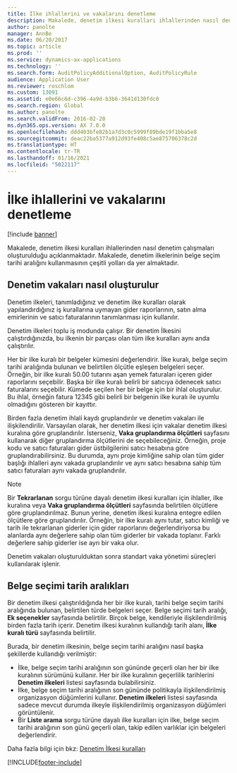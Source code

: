 ```yaml
---
title: İlke ihlallerini ve vakalarını denetleme
description: Makalede, denetim ilkesi kuralları ihlallerinden nasıl denetim çalışmaları oluşturulduğu açıklanmaktadır. Makalede, denetim ilkelerinin belge seçim tarihi aralığını kullanmasının çeşitli yolları da yer almaktadır.
author: panolte
manager: AnnBe
ms.date: 06/20/2017
ms.topic: article
ms.prod: ''
ms.service: dynamics-ax-applications
ms.technology: ''
ms.search.form: AuditPolicyAdditionalOption, AuditPolicyRule
audience: Application User
ms.reviewer: roschlom
ms.custom: 13091
ms.assetid: e0e66c6d-c396-4a9d-b3b6-3641d130fdc0
ms.search.region: Global
ms.author: panolte
ms.search.validFrom: 2016-02-28
ms.dyn365.ops.version: AX 7.0.0
ms.openlocfilehash: ddd403bfe82b1a7d3c0c5999f89bde19f1bba5e8
ms.sourcegitcommit: deac22ba5377a912d93fe408c5ae875706378c2d
ms.translationtype: HT
ms.contentlocale: tr-TR
ms.lasthandoff: 01/16/2021
ms.locfileid: "5022117"
---
```

# <a name="audit-policy-violations-and-cases"></a>İlke ihlallerini ve vakalarını denetleme

[!include [banner](../includes/banner.md)]

Makalede, denetim ilkesi kuralları ihlallerinden nasıl denetim çalışmaları oluşturulduğu açıklanmaktadır. Makalede, denetim ilkelerinin belge seçim tarihi aralığını kullanmasının çeşitli yolları da yer almaktadır.

<a name="how-audit-cases-are-generated"></a>Denetim vakaları nasıl oluşturulur
-----------------------------

Denetim ilkeleri, tanımladığınız ve denetim ilke kuralları olarak yapılandırdığınız iş kurallarına uymayan gider raporlarının, satın alma emirlerinin ve satıcı faturalarının tanımlanması için kullanılır. 

Denetim ilkeleri toplu iş modunda çalışır. Bir denetim İlkesini çalıştırdığınızda, bu ilkenin bir parçası olan tüm ilke kuralları aynı anda çalıştırılır.

Her bir ilke kuralı bir belgeler kümesini değerlendirir. İlke kuralı, belge seçim tarihi aralığında bulunan ve belirtilen ölçütle eşleşen belgeleri seçer. Örneğin, bir ilke kuralı 50.00 tutarını aşan yemek faturaları içeren gider raporlarını seçebilir. Başka bir ilke kuralı belirli bir satıcıya ödenecek satıcı faturalarını seçebilir. Kümede seçilen her bir belge için bir ihlal oluşturulur. Bu ihlal, örneğin fatura 12345 gibi belirli bir belgenin ilke kuralı ile uyumlu olmadığını gösteren bir kayıttır. 

Birden fazla denetim ihlali kaydı gruplandırılır ve denetim vakaları ile ilişkilendirilir. Varsayılan olarak, her denetim ilkesi için vakalar denetim ilkesi kuralına göre gruplandırılır. İsterseniz, **Vaka gruplandırma ölçütleri** sayfasını kullanarak diğer gruplandırma ölçütlerini de seçebileceğiniz. Örneğin, proje kodu ve satıcı faturaları gider üstbilgilerini satıcı hesabına göre gruplandırabilirsiniz. Bu durumda, aynı proje kimliğine sahip olan tüm gider başlığı ihlalleri aynı vakada gruplandırılır ve aynı satıcı hesabına sahip tüm satıcı faturaları aynı vakada gruplandırılır. 

> [!NOTE]
> Bir **Tekrarlanan** sorgu türüne dayalı denetim ilkesi kuralları için ihlaller, ilke kuralına veya **Vaka gruplandırma ölçütleri** sayfasında belirtilen ölçütlere göre gruplandırılmaz. Bunun yerine, denetim ilkesi kuralına entegre edilen ölçütlere göre gruplandırılır. Örneğin, bir ilke kuralı aynı tutar, satıcı kimliği ve tarih ile tekrarlanan giderler için gider raporlarını değerlendiriyorsa bu alanlarda aynı değerlere sahip olan tüm giderler bir vakada toplanır. Farklı değerlere sahip giderler ise ayrı bir vaka olur.

Denetim vakaları oluşturulduktan sonra standart vaka yönetimi süreçleri kullanılarak işlenir.

## <a name="document-selection-date-ranges"></a>Belge seçimi tarih aralıkları
Bir denetim ilkesi çalıştırıldığında her bir ilke kuralı, tarihi belge seçim tarihi aralığında bulunan, belirtilen türde belgeleri seçer. Belge seçimi tarih aralığı, **Ek seçenekler** sayfasında belirtilir. Birçok belge, kendileriyle ilişkilendirilmiş birden fazla tarih içerir. Denetim ilkesi kuralının kullandığı tarih alanı, **İlke kuralı türü** sayfasında belirtilir.

Burada, bir denetim ilkesinin, belge seçim tarihi aralığını nasıl başka şekillerde kullandığı verilmiştir:

-   İlke, belge seçim tarihi aralığının son gününde geçerli olan her bir ilke kuralının sürümünü kullanır. Her bir ilke kuralının geçerlilik tarihlerini **Denetim ilkeleri** listesi sayfasında bulabilirsiniz.
-   İlke, belge seçim tarihi aralığının son gününde politikayla ilişkilendirilmiş organizasyon düğümlerini kullanır. **Denetim ilkeleri** listesi sayfasında sadece mevcut durumda ilkeyle ilişkilendirilmiş organizasyon düğümleri görüntülenir.
-   Bir **Liste arama** sorgu türüne dayalı ilke kuralları için ilke, belge seçim tarihi aralığının son günü geçerli olan, takip edilen varlıklar için belgeleri değerlendirir.


Daha fazla bilgi için bkz: [Denetim İlkesi kuralları](audit-policy-rules.md)





[!INCLUDE[footer-include](../../includes/footer-banner.md)]
